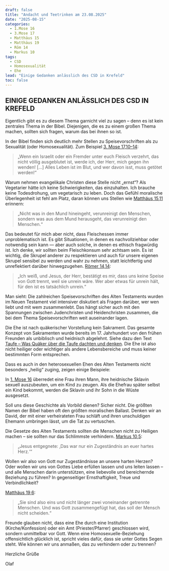 ```yaml
---
draft: false
title: "Andacht und Teetrinken am 23.08.2025"
date: "2025-08-15"
categories:
  - 1.Mose 16
  - 3.Mose 17
  - Matthäus 15
  - Matthäus 19
  - Röm 14
  - Markus 10
tags:
  - CSD
  - Homosexualität
  - Ehe
lead: "Einige Gedanken anlässlich des CSD in Krefeld"
toc: false
---
```


## EINIGE GEDANKEN ANLÄSSLICH DES CSD IN KREFELD

Eigentlich gibt es zu diesem Thema garnicht viel zu sagen – denn es ist kein zentrales Thema in der Bibel. Diejenigen, die es zu einem großen Thema machen, sollten sich fragen, warum das bei ihnen so ist.

In der Bibel finden sich deutlich mehr Stellen zu Speisevorschriften als zu Sexualität (oder Homosexualität). Zum Beispiel [3. Mose 17,10–14](https://www.bibleserver.com/HFA/3.Mose17%2C10):

> „Wenn ein Israelit oder ein Fremder unter euch Fleisch verzehrt, das nicht völlig ausgeblutet ist, werde ich, der Herr, mich gegen ihn wenden! [...] Alles Leben ist im Blut, und wer davon isst, muss getötet werden!“

Warum nehmen evangelikale Christen diese Stelle nicht „ernst“? Als Vegetarier hätte ich keine Schwierigkeiten, das einzuhalten. Ich brauche keine Todesdrohung, um vegetarisch zu leben. Doch das Gefühl moralische Überlegenheit ist fehl am Platz, daran können uns Stellen wie [Matthäus 15,11](https://www.bibleserver.com/HFA/Matth%C3%A4us15%2C11) erinnern:

> „Nicht was in den Mund hineingeht, verunreinigt den Menschen, sondern was aus dem Mund herausgeht, das verunreinigt den Menschen.“

Das bedeutet für mich aber nicht, dass Fleischessen immer unproblematisch ist. Es gibt Situationen, in denen es nachvollziehbar oder notwendig sein kann — aber auch solche, in denen es ethisch fragwürdig ist. Ich denke, wir sollten beim Fleischkonsum sehr achtsam sein. Es ist wichtig, die Skrupel anderer zu respektieren und auch für unsere eigenen Skrupel sensibel zu werden und wahr zu nehmen, statt leichtfertig und unreflektiert darüber hinwegzugehen. [Römer 14,14](https://www.bibleserver.com/HFA/R%C3%B6mer14%2C14):

> „Ich weiß, und Jesus, der Herr, bestätigt es mir, dass uns keine Speise von Gott trennt, weil sie unrein wäre. Wer aber etwas für unrein hält, für den ist es tatsächlich unrein.“

Man sieht: Die zahlreichen Speisevorschriften des Alten Testaments wurden im Neuen Testament viel intensiver diskutiert als Fragen darüber, wer wen liebt und mit wem zusammenlebt. Das hängt sicher auch mit den Spannungen zwischen Judenchristen und Heidenchristen zusammen, die bei dem Thema Speisevorschriften weit auseinander lagen.

Die Ehe ist nach quäkerischer Vorstellung kein Sakrament. Das gesamte Konzept von Sakramenten wurde bereits im 17. Jahrhundert von den frühen Freunden als unbiblisch und heidnisch abgelehnt. Siehe dazu den Text [Taufe – Was Quäker über die Taufe dachten und denken](https://quaker-kr.de/post/2025/02-08-taufe/). Die Ehe ist also nicht heiliger oder wichtiger als andere Lebensbereiche und muss keiner bestimmten Form entsprechen.

Dass es auch in den heterosexuellen Ehen des Alten Testaments nicht besonders „heilig“ zuging, zeigen einige Beispiele:

In [1. Mose 16](https://www.bibleserver.com/HFA/1.Mose16) überredet eine Frau ihren Mann, ihre heidnische Sklavin sexuell auszubeuten, um ein Kind zu zeugen. Als die Ehefrau später selbst ein Kind bekommt, werden die Sklavin und ihr Sohn in die Wüste ausgesetzt.

Soll uns diese Geschichte als Vorbild dienen? Sicher nicht. Die größten Namen der Bibel haben oft den größten moralischen Ballast. Denken wir an David, der mit einer verheirateten Frau schläft und ihren unschuldigen Ehemann umbringen lässt, um die Tat zu vertuschen.

Die Gesetze des Alten Testaments sollten die Menschen nicht zu Heiligen machen – sie sollten nur das Schlimmste verhindern. [Markus 10,5](https://www.bibleserver.com/HFA/Markus10):

> „Jesus entgegnete: ‚Das war nur ein Zugeständnis an euer hartes Herz.‘“

Wollen wir also von Gott nur Zugeständnisse an unsere harten Herzen? Oder wollen wir uns von Gottes Liebe erfüllen lassen und uns leiten lassen – und alle Menschen darin unterstützen, eine liebevolle und bereichernde Beziehung zu führen? In gegenseitiger Ernsthaftigkeit, Treue und Verbindlichkeit?

[Matthäus 19,6](https://www.bibleserver.com/HFA/Matth%C3%A4us19%2C6):

> „Sie sind also eins und nicht länger zwei voneinander getrennte Menschen. Und was Gott zusammengefügt hat, das soll der Mensch nicht scheiden.“

Freunde glauben nicht, dass eine Ehe durch eine Institution (Kirche/Konfession) oder ein Amt (Priester/Pfarrer) geschlossen wird, sondern unmittelbar vor Gott. Wenn eine Homosexuelle-Beziehung offensichtlich glücklich ist, spricht vieles dafür, dass sie unter Gottes Segen steht. Wie können wir uns anmaßen, das zu verhindern oder zu trennen?

Herzliche Grüße

Olaf
